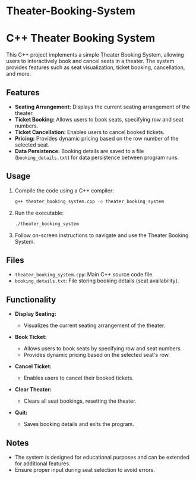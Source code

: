 # Theater-Booking-System

# C++ Theater Booking System

This C++ project implements a simple Theater Booking System, allowing users to interactively book and cancel seats in a theater. The system provides features such as seat visualization, ticket booking, cancellation, and more.

## Features

- **Seating Arrangement:** Displays the current seating arrangement of the theater.
- **Ticket Booking:** Allows users to book seats, specifying row and seat numbers.
- **Ticket Cancellation:** Enables users to cancel booked tickets.
- **Pricing:** Provides dynamic pricing based on the row number of the selected seat.
- **Data Persistence:** Booking details are saved to a file (`booking_details.txt`) for data persistence between program runs.

## Usage

1. Compile the code using a C++ compiler:

   ```bash
   g++ theater_booking_system.cpp -o theater_booking_system
   ```

2. Run the executable:

   ```bash
   ./theater_booking_system
   ```

3. Follow on-screen instructions to navigate and use the Theater Booking System.

## Files

- `theater_booking_system.cpp`: Main C++ source code file.
- `booking_details.txt`: File storing booking details (seat availability).

## Functionality

- **Display Seating:**
  - Visualizes the current seating arrangement of the theater.

- **Book Ticket:**
  - Allows users to book seats by specifying row and seat numbers.
  - Provides dynamic pricing based on the selected seat's row.

- **Cancel Ticket:**
  - Enables users to cancel their booked tickets.

- **Clear Theater:**
  - Clears all seat bookings, resetting the theater.

- **Quit:**
  - Saves booking details and exits the program.

## Notes

- The system is designed for educational purposes and can be extended for additional features.
- Ensure proper input during seat selection to avoid errors.
